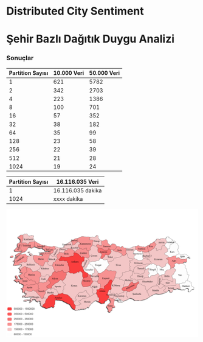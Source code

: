 # Distributed City Sentiment
# Şehir Bazlı Dağıtık Duygu Analizi


### Sonuçlar
| Partition Sayısı | 10.000 Veri | 50.000 Veri |
| ---------------- | ----------- | ----------- |
| 1                |  621        |  5782       |
| 2                |  342        | 2703        |
| 4                | 223         | 1386        |
| 8                | 100         | 701         |
| 16               | 57          | 352         |
| 32               | 38          | 182         |
| 64               | 35          | 99          |
| 128              | 23          | 58          |
| 256              | 22          | 39          |
| 512              | 21          | 28          |
| 1024             | 19          | 24          |


| Partition Sayısı | 16.116.035 Veri |
| ---------------- | ----------- |
| 1                | 16.116.035 dakika |
| 1024             | xxxx dakika |


![Mutluluk Haritası](data_stats.png "Mutluluk Haritası")
